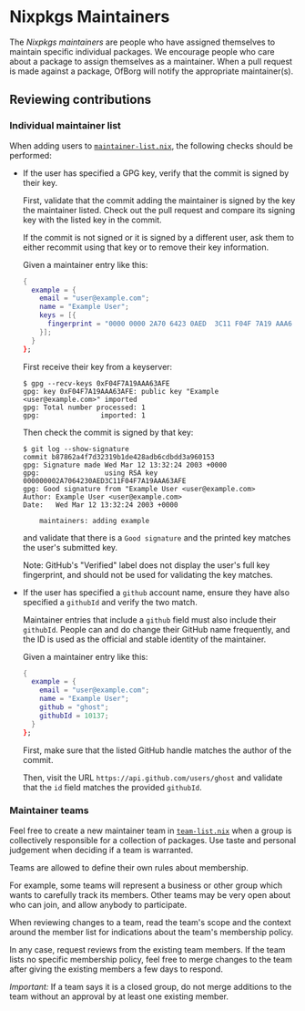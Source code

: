 # Nixpkgs Maintainers

The *Nixpkgs maintainers* are people who have assigned themselves to
maintain specific individual packages. We encourage people who care
about a package to assign themselves as a maintainer. When a pull
request is made against a package, OfBorg will notify the appropriate
maintainer(s).

## Reviewing contributions

### Individual maintainer list

When adding users to [`maintainer-list.nix`](./maintainer-list.nix), the following
checks should be performed:

- If the user has specified a GPG key, verify that the commit is
  signed by their key.

  First, validate that the commit adding the maintainer is signed by
  the key the maintainer listed. Check out the pull request and
  compare its signing key with the listed key in the commit.

  If the commit is not signed or it is signed by a different user, ask
  them to either recommit using that key or to remove their key
  information.

  Given a maintainer entry like this:

  ``` nix
  {
    example = {
      email = "user@example.com";
      name = "Example User";
      keys = [{
        fingerprint = "0000 0000 2A70 6423 0AED  3C11 F04F 7A19 AAA6 3AFE";
      }];
    }
  };
  ```

  First receive their key from a keyserver:

      $ gpg --recv-keys 0xF04F7A19AAA63AFE
      gpg: key 0xF04F7A19AAA63AFE: public key "Example <user@example.com>" imported
      gpg: Total number processed: 1
      gpg:               imported: 1

  Then check the commit is signed by that key:

      $ git log --show-signature
      commit b87862a4f7d32319b1de428adb6cdbdd3a960153
      gpg: Signature made Wed Mar 12 13:32:24 2003 +0000
      gpg:                using RSA key 000000002A7064230AED3C11F04F7A19AAA63AFE
      gpg: Good signature from "Example User <user@example.com>
      Author: Example User <user@example.com>
      Date:   Wed Mar 12 13:32:24 2003 +0000

          maintainers: adding example

  and validate that there is a `Good signature` and the printed key
  matches the user's submitted key.

  Note: GitHub's "Verified" label does not display the user's full key
  fingerprint, and should not be used for validating the key matches.

- If the user has specified a `github` account name, ensure they have
  also specified a `githubId` and verify the two match.

  Maintainer entries that include a `github` field must also include
  their `githubId`. People can and do change their GitHub name
  frequently, and the ID is used as the official and stable identity
  of the maintainer.

  Given a maintainer entry like this:

  ``` nix
  {
    example = {
      email = "user@example.com";
      name = "Example User";
      github = "ghost";
      githubId = 10137;
    }
  };
  ```

  First, make sure that the listed GitHub handle matches the author of
  the commit.

  Then, visit the URL `https://api.github.com/users/ghost` and
  validate that the `id` field matches the provided `githubId`.

### Maintainer teams

Feel free to create a new maintainer team in [`team-list.nix`](./team-list.nix)
when a group is collectively responsible for a collection of packages.
Use taste and personal judgement when deciding if a team is warranted.

Teams are allowed to define their own rules about membership.

For example, some teams will represent a business or other group which
wants to carefully track its members. Other teams may be very open about
who can join, and allow anybody to participate.

When reviewing changes to a team, read the team's scope and the context
around the member list for indications about the team's membership
policy.

In any case, request reviews from the existing team members. If the team
lists no specific membership policy, feel free to merge changes to the
team after giving the existing members a few days to respond.

*Important:* If a team says it is a closed group, do not merge additions
to the team without an approval by at least one existing member.
